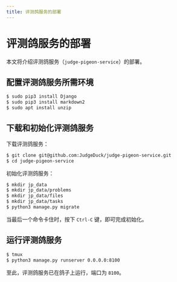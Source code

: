 ```yaml
---
title: 评测鸽服务的部署
---
```


# 评测鸽服务的部署

本文将介绍评测鸽服务（`judge-pigeon-service`）的部署。

## 配置评测鸽服务所需环境

```bash
$ sudo pip3 install Django
$ sudo pip3 install markdown2
$ sudo apt install unzip
```

## 下载和初始化评测鸽服务

下载评测鸽服务：

```bash
$ git clone git@github.com:JudgeDuck/judge-pigeon-service.git
$ cd judge-pigeon-service
```

初始化评测鸽服务：

```bash
$ mkdir jp_data
$ mkdir jp_data/problems
$ mkdir jp_data/files
$ mkdir jp_data/tasks
$ python3 manage.py migrate
```

当最后一个命令卡住时，按下 `Ctrl-C` 键，即可完成初始化。

## 运行评测鸽服务

```bash
$ tmux
$ python3 manage.py runserver 0.0.0.0:8100
```

至此，评测鸽服务已在鸽子上运行，端口为 `8100`。
